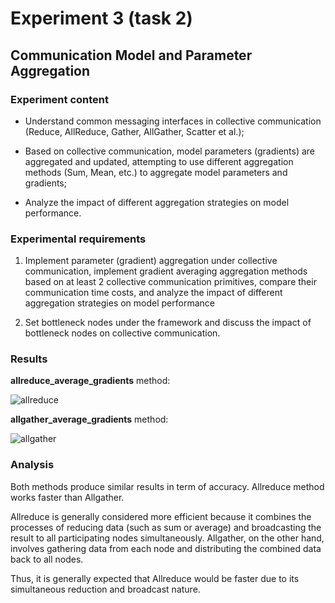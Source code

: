 # Experiment 3 (task 2)

## Communication Model and Parameter Aggregation

### Experiment content

* Understand common messaging interfaces in collective communication (Reduce, AllReduce, Gather, AllGather, Scatter et al.);

* Based on collective communication, model parameters (gradients) are aggregated and updated, attempting to use different aggregation methods (Sum, Mean, etc.) to aggregate model parameters and gradients;

* Analyze the impact of different aggregation strategies on model performance.


### Experimental requirements

1. Implement parameter (gradient) aggregation under collective communication, implement gradient averaging aggregation methods based on at least 2 collective communication primitives, compare their communication time costs, and analyze the impact of different aggregation strategies on model performance

2. Set bottleneck nodes under the framework and discuss the impact of bottleneck nodes on collective communication.

### Results

**allreduce_average_gradients** method:

![allreduce](/home/niilsa/Documents/github/Distributed-Machine-Learning-Experiment-Document/report_images/allreduce.png)

**allgather_average_gradients** method:

![allgather](/home/niilsa/Documents/github/Distributed-Machine-Learning-Experiment-Document/report_images/allgather.png)

### Analysis

Both methods produce similar results in term of accuracy. Allreduce method works faster than Allgather. 

Allreduce is generally considered more efficient because it combines the processes of reducing data (such as sum or average) and broadcasting the result to all participating nodes simultaneously. Allgather, on the other hand, involves gathering data from each node and distributing the combined data back to all nodes. 

Thus, it is generally expected that Allreduce would be faster due to its simultaneous reduction and broadcast nature.